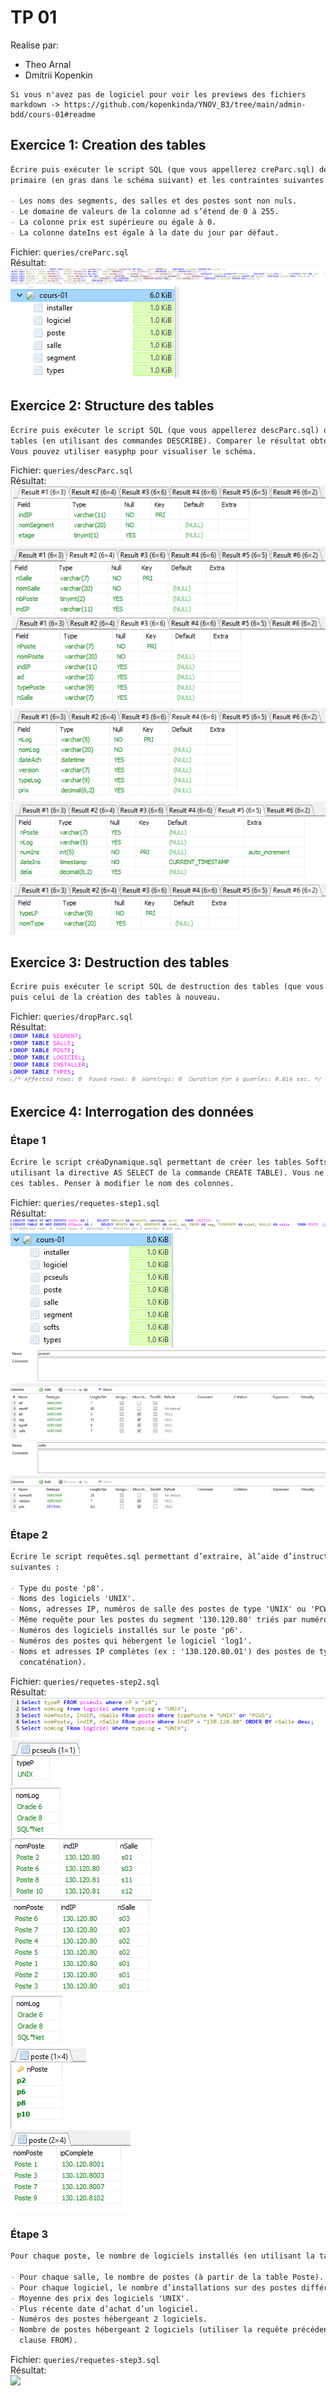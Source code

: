 # TP 01

Realise par:

- Theo Arnal
- Dmitrii Kopenkin

<!-- TODO: EDIT -->

```
Si vous n'avez pas de logiciel pour voir les previews des fichiers markdown -> https://github.com/kopenkinda/YNOV_B3/tree/main/admin-bdd/cours-01#readme
```

## Exercice 1: Creation des tables

```md
Écrire puis exécuter le script SQL (que vous appellerez creParc.sql) de création des tables avec leur clé
primaire (en gras dans le schéma suivant) et les contraintes suivantes :

- Les noms des segments, des salles et des postes sont non nuls.
- Le domaine de valeurs de la colonne ad s’étend de 0 à 255.
- La colonne prix est supérieure ou égale à 0.
- La colonne dateIns est égale à la date du jour par défaut.
```

Fichier: `queries/creParc.sql` <br />
Résultat: <br />
<img src="./assets/img01.png"/><br />
<img src="./assets/img02.png"/>

## Exercice 2: Structure des tables

```md
Écrire puis exécuter le script SQL (que vous appellerez descParc.sql) qui affiche la description de toutes ces
tables (en utilisant des commandes DESCRIBE). Comparer le résultat obtenu avec le schéma ci-dessus.
Vous pouvez utiliser easyphp pour visualiser le schéma.
```

Fichier: `queries/descParc.sql` <br />
Résultat: <br />
<img src="./assets/img11.png"/><br />
<img src="./assets/img12.png"/><br />
<img src="./assets/img13.png"/><br />
<img src="./assets/img14.png"/><br />
<img src="./assets/img15.png"/><br />
<img src="./assets/img16.png"/>

## Exercice 3: Destruction des tables

```md
Écrire puis exécuter le script SQL de destruction des tables (que vous appellerez dropParc.sql). Lancer ce script
puis celui de la création des tables à nouveau.
```

Fichier: `queries/dropParc.sql` <br />
Résultat: <br />
<img src="./assets/img21.png"/>

## Exercice 4: Interrogation des données

### Étape 1

```md
Écrire le script créaDynamique.sql permettant de créer les tables Softs et PCSeuls suivantes (en
utilisant la directive AS SELECT de la commande CREATE TABLE). Vous ne poserez aucune contrainte sur
ces tables. Penser à modifier le nom des colonnes.
```

Fichier: `queries/requetes-step1.sql` <br />
Résultat: <br />
<img src="./assets/img30.png"/><br />
<img src="./assets/img31.png"/><br />
<img src="./assets/img32.png"/><br />
<img src="./assets/img33.png"/>

### Étape 2

```md
Écrire le script requêtes.sql permettant d’extraire, àl’aide d’instructions SELECT, les données
suivantes :

- Type du poste 'p8'.
- Noms des logiciels 'UNIX'.
- Noms, adresses IP, numéros de salle des postes de type 'UNIX' ou 'PCWS'.
- Même requête pour les postes du segment '130.120.80' triés par numéros de salles décroissants.
- Numéros des logiciels installés sur le poste 'p6'.
- Numéros des postes qui hébergent le logiciel 'log1'.
- Noms et adresses IP complètes (ex : '130.120.80.01') des postes de type 'TX' (utiliser la fonction de
  concaténation).
```

Fichier: `queries/requetes-step2.sql` <br />
Résultat: <br />
<img src="./assets/img34.png"/><br />
<img src="./assets/img35.png"/><br />
<img src="./assets/img36.png"/><br />
<img src="./assets/img37.png"/><br />
<img src="./assets/img38.png"/><br />
<img src="./assets/img39.png"/><br />
<img src="./assets/img310.png"/><br />
<img src="./assets/img311.png"/>

### Étape 3

```md
Pour chaque poste, le nombre de logiciels installés (en utilisant la table Installer).

- Pour chaque salle, le nombre de postes (à partir de la table Poste).
- Pour chaque logiciel, le nombre d’installations sur des postes différents.
- Moyenne des prix des logiciels 'UNIX'.
- Plus récente date d’achat d’un logiciel.
- Numéros des postes hébergeant 2 logiciels.
- Nombre de postes hébergeant 2 logiciels (utiliser la requête précédente en faisant un SELECT dans la
  clause FROM).
```

Fichier: `queries/requetes-step3.sql` <br />
Résultat: <br />
<img src="./assets/img312.png"/><br />
